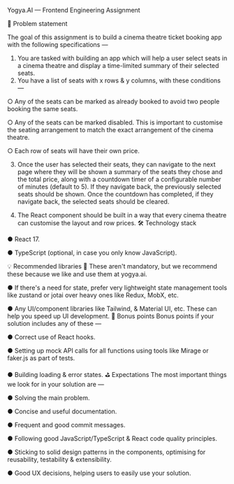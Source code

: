 <!-- Ticket Booking Platform -->

Yogya.AI — Frontend Engineering Assignment

📓 Problem statement

The goal of this assignment is to build a cinema theatre ticket booking app with the
following specifications —

1. You are tasked with building an app which will help a user select seats in a
   cinema theatre and display a time-limited summary of their selected seats.
2. You have a list of seats with x rows & y columns, with these conditions —

○ Any of the seats can be marked as already booked to avoid two people
booking the same seats.

○ Any of the seats can be marked disabled. This is important to customise
the seating arrangement to match the exact arrangement of the cinema
theatre.

○ Each row of seats will have their own price.

3. Once the user has selected their seats, they can navigate to the next page where
   they will be shown a summary of the seats they chose and the total price, along
   with a countdown timer of a configurable number of minutes (default to 5). If they
   navigate back, the previously selected seats should be shown. Once the
   countdown has completed, if they navigate back, the selected seats should be
   cleared.

4. The React component should be built in a way that every cinema theatre can
   customise the layout and row prices.
   🛠 Technology stack

● React 17.

● TypeScript (optional, in case you only know JavaScript).

💡 Recommended libraries
📌 These aren't mandatory, but we recommend these because we like and use them at
yogya.ai.

● If there's a need for state, prefer very lightweight state management tools like
zustand or jotai over heavy ones like Redux, MobX, etc.

● Any UI/component libraries like Tailwind, & Material UI, etc. These can help you
speed up UI development.
🍪 Bonus points
Bonus points if your solution includes any of these —

● Correct use of React hooks.

● Setting up mock API calls for all functions using tools like Mirage or faker.js as
part of tests.

● Building loading & error states.
⛳ Expectations
The most important things we look for in your solution are —

● Solving the main problem.

● Concise and useful documentation.

● Frequent and good commit messages.

● Following good JavaScript/TypeScript & React code quality principles.

● Sticking to solid design patterns in the components, optimising for reusability,
testability & extensibility.

● Good UX decisions, helping users to easily use your solution.
